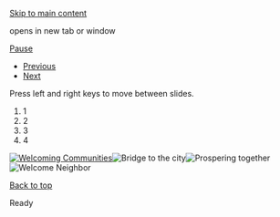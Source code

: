 [Skip to main content](https://www.pittsburghpa.gov/City-Government/Mayor/Office-of-Immigrant-and-Refugee-Affairs/WP-slider#main-content)

opens in new tab or window

[Pause](https://www.pittsburghpa.gov/City-Government/Mayor/Office-of-Immigrant-and-Refugee-Affairs/WP-slider#)

- [Previous](https://www.pittsburghpa.gov/City-Government/Mayor/Office-of-Immigrant-and-Refugee-Affairs/WP-slider#)
- [Next](https://www.pittsburghpa.gov/City-Government/Mayor/Office-of-Immigrant-and-Refugee-Affairs/WP-slider#)

Press left and right keys to move between slides.

1. 1
2. 2
3. 3
4. 4

[![Welcoming Communities](https://www.pittsburghpa.gov/files/assets/city/v/1/wp/images/10109_wp-welcoming-communities.jpg)](https://www.pittsburghpa.gov/City-Government/Mayor/Office-of-Immigrant-and-Refugee-Affairs/Welcoming-Communities-Network)![Bridge to the city](https://www.pittsburghpa.gov/files/assets/city/v/1/wp/images/10110_wp-bridge-to-the-city.jpg)![Prospering together](https://www.pittsburghpa.gov/files/assets/city/v/1/wp/images/10112_wp-prospering-together.jpg)![Welcome Neighbor](https://www.pittsburghpa.gov/files/assets/city/v/1/wp/images/10111_wp-welcome-neighbor.jpg)

[Back to top](https://www.pittsburghpa.gov/City-Government/Mayor/Office-of-Immigrant-and-Refugee-Affairs/WP-slider#body-top)

Ready
